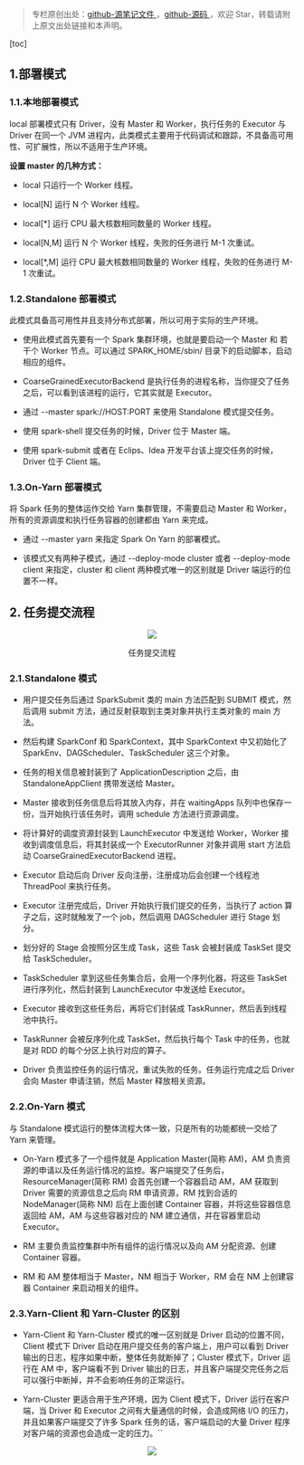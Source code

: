 > 专栏原创出处：[github-源笔记文件 ](https://github.com/GourdErwa/review-notes/tree/master/framework/spark-basis) ，[github-源码 ](https://github.com/GourdErwa/spark-advanced)，欢迎 Star，转载请附上原文出处链接和本声明。

[toc]
## 1.部署模式
### 1.1.本地部署模式
local 部署模式只有 Driver，没有 Master 和 Worker，执行任务的 Executor 与 Driver 在同一个 JVM 进程内，此类模式主要用于代码调试和跟踪，不具备高可用性、可扩展性，所以不适用于生产环境。  

**设置 master 的几种方式：**
* local 只运行一个 Worker 线程。

* local[N] 运行 N 个 Worker 线程。

* local[*] 运行 CPU 最大核数相同数量的 Worker 线程。

* local[N,M] 运行 N 个 Worker 线程，失败的任务进行 M-1 次重试。

* local[*,M] 运行 CPU 最大核数相同数量的 Worker 线程，失败的任务进行 M-1 次重试。
### 1.2.Standalone 部署模式
此模式具备高可用性并且支持分布式部署，所以可用于实际的生产环境。
* 使用此模式首先要有一个 Spark 集群环境，也就是要启动一个 Master 和 若干个 Worker 节点。可以通过 SPARK_HOME/sbin/ 目录下的启动脚本，启动相应的组件。

* CoarseGrainedExecutorBackend 是执行任务的进程名称，当你提交了任务之后，可以看到该进程的运行，它其实就是 Executor。

* 通过 --master spark://HOST:PORT 来使用 Standalone 模式提交任务。

* 使用 spark-shell 提交任务的时候，Driver 位于 Master 端。

* 使用 spark-submit 或者在 Eclips、Idea 开发平台该上提交任务的时候，Driver 位于 Client 端。
### 1.3.On-Yarn 部署模式
将 Spark 任务的整体运作交给 Yarn 集群管理，不需要启动 Master 和 Worker，所有的资源调度和执行任务容器的创建都由 Yarn 来完成。
* 通过 --master yarn 来指定 Spark On Yarn 的部署模式。

* 该模式又有两种子模式，通过 --deploy-mode cluster 或者 --deploy-mode client 来指定，cluster 和 client 两种模式唯一的区别就是 Driver 端运行的位置不一样。

## 2. 任务提交流程

<div align="center">
    <img src="https://ipic-review-notes.oss-cn-beijing.aliyuncs.com/2020-02-16-Task-submission-process.png">
    <p> 任务提交流程 </p>
</div>

### 2.1.Standalone 模式
- 用户提交任务后通过 SparkSubmit 类的 main 方法匹配到 SUBMIT 模式，然后调用 submit 方法，通过反射获取到主类对象并执行主类对象的 main 方法。

- 然后构建 SparkConf 和 SparkContext，其中 SparkContext 中又初始化了 SparkEnv、DAGScheduler、TaskScheduler 这三个对象。

- 任务的相关信息被封装到了 ApplicationDescription 之后，由 StandaloneAppClient 携带发送给 Master。

- Master 接收到任务信息后将其放入内存，并在 waitingApps 队列中也保存一份，当开始执行该任务时，调用 schedule 方法进行资源调度。

- 将计算好的调度资源封装到 LaunchExecutor 中发送给 Worker，Worker 接收到调度信息后，将其封装成一个 ExecutorRunner 对象并调用 start 方法启动 CoarseGrainedExecutorBackend 进程。

- Executor 启动后向 Driver 反向注册，注册成功后会创建一个线程池 ThreadPool 来执行任务。

- Executor 注册完成后，Driver 开始执行我们提交的任务，当执行了 action 算子之后，这时就触发了一个 job，然后调用 DAGScheduler 进行 Stage 划分。

- 划分好的 Stage 会按照分区生成 Task，这些 Task 会被封装成 TaskSet 提交给 TaskScheduler。

- TaskScheduler 拿到这些任务集合后，会用一个序列化器，将这些 TaskSet 进行序列化，然后封装到 LaunchExecutor 中发送给 Executor。

- Executor 接收到这些任务后，再将它们封装成 TaskRunner，然后丢到线程池中执行。

- TaskRunner 会被反序列化成 TaskSet，然后执行每个 Task 中的任务，也就是对 RDD 的每个分区上执行对应的算子。

- Driver 负责监控任务的运行情况，重试失败的任务。任务运行完成之后 Driver 会向 Master 申请注销，然后 Master 释放相关资源。
### 2.2.On-Yarn 模式
与 Standalone 模式运行的整体流程大体一致，只是所有的功能都统一交给了 Yarn 来管理。
* On-Yarn 模式多了一个组件就是 Application Master(简称 AM)，AM 负责资源的申请以及任务运行情况的监控。客户端提交了任务后，ResourceManager(简称 RM) 会首先创建一个容器启动 AM，AM 获取到 Driver 需要的资源信息之后向 RM 申请资源，RM 找到合适的 NodeManager(简称 NM) 后在上面创建 Container 容器，并将这些容器信息返回给 AM，AM 与这些容器对应的 NM 建立通信，并在容器里启动 Executor。

* RM 主要负责监控集群中所有组件的运行情况以及向 AM 分配资源、创建 Container 容器。

* RM 和 AM 整体相当于 Master，NM 相当于 Worker，RM 会在 NM 上创建容器 Container 来启动相关的组件。
### 2.3.Yarn-Client 和 Yarn-Cluster 的区别
* Yarn-Client 和 Yarn-Cluster 模式的唯一区别就是 Driver 启动的位置不同，Client 模式下 Driver 启动在用户提交任务的客户端上，用户可以看到 Driver 输出的日志，程序如果中断，整体任务就断掉了；Cluster 模式下，Driver 运行在 AM 中，客户端看不到 Driver 输出的日志，并且客户端提交完任务之后可以强行中断掉，并不会影响任务的正常运行。

* Yarn-Cluster 更适合用于生产环境，因为 Client 模式下，Driver 运行在客户端，当 Driver 和 Executor 之间有大量通信的时候，会造成网络 I/O 的压力，并且如果客户端提交了许多 Spark  任务的话，客户端启动的大量 Driver 程序对客户端的资源也会造成一定的压力。``

<div align="center">
    <img src="https://blog-review-notes.oss-cn-beijing.aliyuncs.com/gourderwa.footer.jpeg">
</div>
